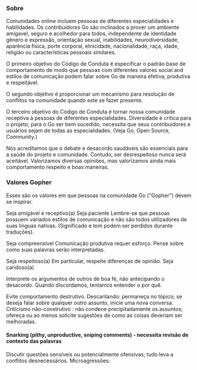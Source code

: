 ### Sobre
Comunidades online incluem pessoas de diferentes especialidades e habilidades. Os contribuidores Go são inclinados a prover um ambiente amigavel, 
seguro e acolhedor para todos, independente de identidade gênero e expressão, orientação sexual, inabilidades, neurodiversidade, aparência física,
porte corporal, etnicidade, nacionalidade, raça, idade, religião ou características pessoais similares.

O primeiro objetivo do Código de Conduta é especificar o padrão base de comportamento de modo que pessoas com diferentes valores social and estilos
de comunicação podem falar sobre Go de maneira efetiva, produtiva e respeitável.

O segundo objetivo é proporcionar um mecanismo para resolução de conflitos na comunidade quando este se fazer presente.

O terceiro objetivo do Código de Conduta é tornar nossa comunidade receptiva à pessoas de diferentes especialidades. Diversidade é crítica para o projeto; 
para o Go ser bem sucedido, necessita que seus contribuidores e usuários sejam de todas as especialidades. (Veja Go, Open Source, Community.)

Nós acreditamos que o debate e desacordo saudáveis são essenciais para a saúde do projeto e comunidade. Contudo, ser desrespeitoso nunca será aceitável. Valorizamos diversas opiniões,
mas valorizamos ainda mais comportamento respeito e boas maneiras.

### Valores Gopher

Esses são os valores em que pessoas na comunidade Go ("Gopher") devem se inspirar.

Seja amigável e receptivo(a)
Seja paciente
Lembre-se que pessoas possuem variados estilos de comunicação e não são todos utilizadores de suas linguas nativas. (Significado e tom podem ser perdidos durante traduções).

Seja compreensível
Comunicação produtiva requer esforço. Pense sobre como suas palavras serão interpretadas.

Seja respeitoso(a)
Em particular, respeite diferenças de opinião.
Seja caridoso(a)

Interprete os argumentos de outros de boa fé, não antecipando o desacordo.
Quando discordamos, tentamos entender o por quê.

Evite comportamento destrutivo.
Descarilando: permaneça no tópico; se deseja falar sobre qualquer outro assunto, inicie uma nova conversa.
Criticismo não-construtivo : não condene precipitadamente os assuntos; ofereça ou ao menos solicite sugestões de como as coisas deveriam ser melhoradas.

#### Snarking (pithy, unproductive, sniping comments) - necessita revisão de contexto das palavras
Discutir questões sensíveis  ou potencialmente ofensivas; tudo leva a conflitos desnecessários.
Microagressões: 

